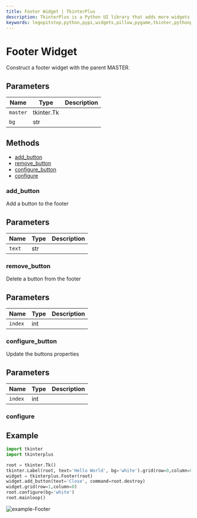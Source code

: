 ```yaml
---
title: Footer Widget | TkinterPlus
description: TkinterPlus is a Python UI library that adds more widgets to Tkinter
keywords: legopitstop,python,pypi,widgets,pillow,pygame,tkinter,pythonpackage
---
```


# Footer Widget

Construct a footer widget with the parent MASTER.

## Parameters

| Name     | Type       | Description |
| -------- | ---------- | ----------- |
| `master` | tkinter.Tk |             |
| `bg`     | str        |             |

## Methods

- [add_button](#add_button)
- [remove_button](#remove_button)
- [configure_button](#configure_button)
- [configure](#configure)

### add_button

Add a button to the footer

## Parameters

| Name   | Type | Description |
| ------ | ---- | ----------- |
| `text` | str  |             |

### remove_button

Delete a button from the footer

## Parameters

| Name    | Type | Description |
| ------- | ---- | ----------- |
| `index` | int  |             |

### configure_button

Update the buttons properties

## Parameters

| Name    | Type | Description |
| ------- | ---- | ----------- |
| `index` | int  |             |

### configure

## Example

```py
import tkinter
import tkinterplus

root = tkinter.Tk()
tkinter.Label(root, text='Hello World', bg='white').grid(row=0,column=0)
widget = tkinterplus.Footer(root)
widget.add_button(text='Close', command=root.destroy)
widget.grid(row=1,column=0)
root.configure(bg='white')
root.mainloop()
```

![example-Footer](/images/example-Footer.png)
